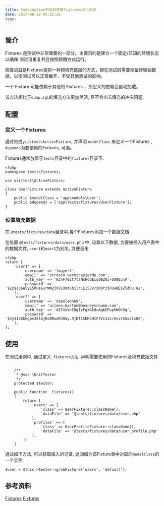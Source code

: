 ```yaml
---
title: Codeception中如何使用Fixtures优化测试
date: 2017-08-22 09:25:26
tags:
---
```


## 简介

Fixtures 是测试中非常重要的一部分。主要目的是建立一个固定/已知的环境状态以确保 测试可重复并且按照预期方式运行。

简答说就是Fixtures提供一种预填充数据的方式，即在测试前需要准备好哪些数据，以便测试可以正常展开，不受其他测试的影响。


一个 Fixture 可能依赖于其他的 Fixtures ，所定义的依赖会自动加载。

该方法相比于`dump.sql`的填充方法更加灵活, 且不会出去填充的冲突问题.

## 配置


### 定义一个Fixtures


通过继成`yii\test\ActiveFixture`, 并声明 `modelClass` 来定义一个Fixtures , `depends`为要依赖的Fixtures, 可选。

Fixtures通常放置于`tests`目录中的`fixtures`目录下.

```
<?php
namespace tests\fixtures;

use yii\test\ActiveFixture;

class UserFixture extends ActiveFixture
{
    public $modelClass = 'app\models\User';
    public $depends = ['app\tests\fixtures\UserFixture'];
}

```

### 设置填充数据

在 `@tests/fixtures/data`目录中,每个Fixtures添加一个数据文档

在位置 `@tests/fixtures/data/user.php` 中, 设置以下数据, 为要被插入用户表中的数据文件, `user1`和`user2`为别名, 方便调用

```
<?php
return [
    'user1' => [
        'username' => 'lmayert',
        'email' => 'strosin.vernice@jerde.com',
        'auth_key' => 'K3nF70it7tzNsHddEiq0BZ0i-OU8S3xV',
        'password' => '$2y$13$WSyE5hHsG1rWN2jV8LRHzubilrCLI5Ev/iK0r3jRuwQEs2ldRu.a2',
    ],
    'user2' => [
        'username' => 'napoleon69',
        'email' => 'aileen.barton@heaneyschumm.com',
        'auth_key' => 'dZlXsVnIDgIzFgX4EduAqkEPuphhOh9q',
        'password' => '$2y$13$kkgpvJ8lnjKo8RuoR30ay.RjDf15bMcHIF7Vz1zz/6viYG5xJExU6',
    ],
];
```


## 使用


在测试用例中, 通过定义`_fixtures方法`, 声明需要使用的Fixtures及填充数据文件

```

    /**
     * @var \UnitTester
     */
    protected $tester;

    public function _fixtures()
    {
        return [
            'users' => [
                'class' => UserFixture::className(),
                'dataFile' => '@tests/fixtures/data/user.php'
            ],
            'profiles' => [
                'class' => UserProfileFixture::className(),
                'dataFile' => '@tests/fixtures/data/user_profile.php'
            ],
        ];
    }

```

通过如下方法, 可以获取插入的记录, 返回值为该Fixture类中对应的`modelClass`的一个实例

```
$user = $this->tester->grabFixture('users', 'default');

```


## 参考资料

[Fixtures](http://www.yiichina.com/doc/guide/2.0/test-fixtures)
[Fixtures](http://www.yiiframework.com/doc-2.0/guide-test-fixtures.html)

